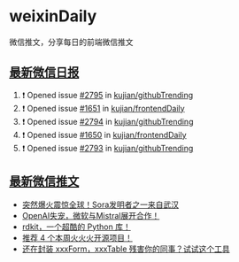 # weixinDaily
微信推文，分享每日的前端微信推文

## [最新微信日报](https://github.com/kujian/weixinDaily/issues)

<!--START_SECTION:activity-->
1. ❗ Opened issue [#2795](https://github.com/kujian/githubTrending/issues/2795) in [kujian/githubTrending](https://github.com/kujian/githubTrending)
2. ❗ Opened issue [#1651](https://github.com/kujian/frontendDaily/issues/1651) in [kujian/frontendDaily](https://github.com/kujian/frontendDaily)
3. ❗ Opened issue [#2794](https://github.com/kujian/githubTrending/issues/2794) in [kujian/githubTrending](https://github.com/kujian/githubTrending)
4. ❗ Opened issue [#1650](https://github.com/kujian/frontendDaily/issues/1650) in [kujian/frontendDaily](https://github.com/kujian/frontendDaily)
5. ❗ Opened issue [#2793](https://github.com/kujian/githubTrending/issues/2793) in [kujian/githubTrending](https://github.com/kujian/githubTrending)
<!--END_SECTION:activity-->


## [最新微信推文](https://weixin.qdkfweb.cn/)

<!-- BLOG-POST-LIST:START -->
- [突然爆火震惊全球！Sora发明者之一来自武汉](https://weixin.qdkfweb.cn/40761.html)
- [OpenAI失宠，微软与Mistral展开合作！](https://weixin.qdkfweb.cn/40769.html)
- [rdkit，一个超酷的 Python 库！](https://weixin.qdkfweb.cn/40781.html)
- [推荐 4 个本周火火火开源项目！](https://weixin.qdkfweb.cn/40776.html)
- [还在封装 xxxForm，xxxTable 残害你的同事？试试这个工具](https://weixin.qdkfweb.cn/40750.html)
<!-- BLOG-POST-LIST:END -->